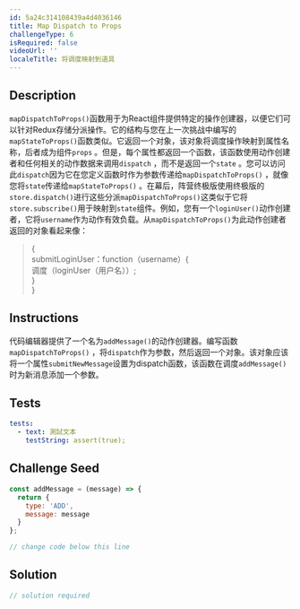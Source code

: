 ```yaml
---
id: 5a24c314108439a4d4036146
title: Map Dispatch to Props
challengeType: 6
isRequired: false
videoUrl: ''
localeTitle: 将调度映射到道具
---
```


## Description
<section id="description"> <code>mapDispatchToProps()</code>函数用于为React组件提供特定的操作创建器，以便它们可以针对Redux存储分派操作。它的结构与您在上一次挑战中编写的<code>mapStateToProps()</code>函数类似。它返回一个对象，该对象将调度操作映射到属性名称，后者成为组件<code>props</code> 。但是，每个属性都返回一个函数，该函数使用动作创建者和任何相关的动作数据来调用<code>dispatch</code> ，而不是返回一个<code>state</code> 。您可以访问此<code>dispatch</code>因为它在您定义函数时作为参数传递给<code>mapDispatchToProps()</code> ，就像您将<code>state</code>传递给<code>mapStateToProps()</code> 。在幕后，阵营终极版使用终极版的<code>store.dispatch()</code>进行这些分派<code>mapDispatchToProps()</code>这类似于它将<code>store.subscribe()</code>用于映射到<code>state</code>组件。例如，您有一个<code>loginUser()</code>动作创建者，它将<code>username</code>作为动作有效负载。从<code>mapDispatchToProps()</code>为此动作创建者返回的对象看起来像： <blockquote> { <br> submitLoginUser：function（username）{ <br>调度（loginUser（用户名））; <br> } <br> } </blockquote></section>

## Instructions
<section id="instructions">代码编辑器提供了一个名为<code>addMessage()</code>的动作创建器。编写函数<code>mapDispatchToProps()</code> ，将<code>dispatch</code>作为参数，然后返回一个对象。该对象应该将一个属性<code>submitNewMessage</code>设置为dispatch函数，该函数在调度<code>addMessage()</code>时为新消息添加一个参数。 </section>

## Tests
<section id='tests'>

```yml
tests:
  - text: 測試文本
    testString: assert(true);

```

</section>

## Challenge Seed
<section id='challengeSeed'>

<div id='jsx-seed'>

```jsx
const addMessage = (message) => {
  return {
    type: 'ADD',
    message: message
  }
};

// change code below this line

```

</div>



</section>

## Solution
<section id='solution'>

```js
// solution required
```
</section>
